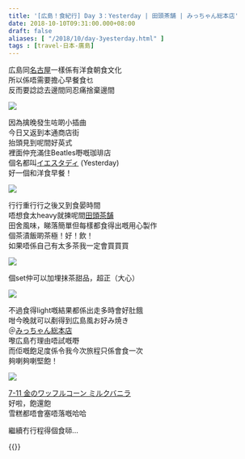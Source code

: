 ```yaml
---
title: '[広島！食紀行] Day 3：Yesterday | 田頭茶舗 | みっちゃん総本店'
date: 2018-10-10T09:31:00.000+08:00
draft: false
aliases: [ "/2018/10/day-3yesterday.html" ]
tags : [travel-日本-廣島]
---
```


広島同[名古屋](https://www.hidie.net/2015/11/go-go-nagoya8d7n.html)一樣係有洋食朝食文化  
所以係唔需要擔心早餐食乜  
反而要諗諗去邊間同忍痛捨棄邊間  

![](/images/hiroshima3a.jpg)

因為擒晚發生咗啲小插曲  
今日又返到本通商店街  
抬頭見到呢間好英式  
裡面仲充滿住Beatles嘢嘅珈琲店  
個名都叫[イエスタディ](https://hidie.net/hiroshima3a/) (Yesterday)  
好一個和洋食早餐！  

![](/images/hiroshima3b0.jpg)

行行重行行之後又到食晏時間  
唔想食太heavy就揀呢間[田頭茶舗](https://hidie.net/hiroshima3b/)  
田舍風味，睇落簡單但每樣都食得出嘅用心製作  
個茶漬飯啲茶極！好！飲！  
如果唔係自己有太多茶我一定會買買買  

![](/images/hiroshima3b.jpg)

個set仲可以加埋抹茶甜品，超正（大心）  

![](/images/hiroshima3.jpg)

不過食得light嘅結果都係出走多時會好肚餓  
咁今晚就可以剷得到広島風お好み焼き  
＠[みっちゃん総本店](https://hidie.net/hiroshima3c/)  
嚟広島冇理由唔試嘅嘢  
而佢嘅飽足度係令我今次旅程只係會食一次  
夠喇夠喇堅飽！  

![](/images/hiroshima3d.jpg)

[7-11 金のワッフルコーン ミルクバニラ](https://hidie.net/hiroshima3d/)  
好啦，飽還飽  
雪糕都唔會塞唔落嘅哈哈  
  
  
繼續冇行程得個食𠻹...  
  

{{<hiroshima>}}  
